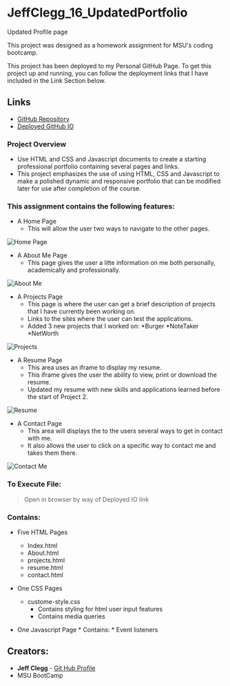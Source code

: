 # JeffClegg_16_UpdatedPortfolio
Updated Profile page

This project was designed as a homework assignment for MSU's coding bootcamp. 

This project has been deployed to my Personal GitHub Page. To get this project up and running, you can follow the deployment links that I have included in the Link Section below.

## Links

* [GitHub Repository](https://github.com/JC72/JeffClegg_16_UpdatedPortfolio)
* [Deployed GitHub IO](https://jc72.github.io/JeffClegg_16-UpdatedPortfolio/) 

### Project Overview
* Use HTML and CSS and Javascript documents to create a starting professional portfolio containing several pages and links.
* This project emphasizes the use of using HTML, CSS and Javascript to make a polished dynamic and responsive portfolio that can be modified later for use after completion of the course.


### This assignment contains the following features: 
* A Home Page
    * This will allow the user two ways to navigate to the other pages.


![Home Page](https://github.com/JC72/JeffClegg_16_UpdatedPortfolio/blob/main/Assets/screenshots/HomePage.png)


* A About Me Page
    * This page gives the user a litte information on me both personally, academically and professionally.
    

![About Me](https://github.com/JC72/JeffClegg_16_UpdatedPortfolio/blob/main/Assets/screenshots/AboutMe.png)


* A Projects Page
    * This page is where the user can get a brief description of projects that I have currently been working on.
    * Links to the sites where the user can test the applications.
    * Added 3 new projects that I worked on:
        *Burger
        *NoteTaker
        *NetWorth


![Projects](https://github.com/JC72/JeffClegg_16_UpdatedPortfolio/blob/main/Assets/screenshots/Projects.png)


* A Resume Page
    * This area uses an iframe to display my resume.
    * This iframe gives the user the ability to view, print or download the resume.
    * Updated my resume with new skills and applications learned before the start of Project 2.

![Resume](https://github.com/JC72/JeffClegg_16_UpdatedPortfolio/blob/main/Assets/screenshots/resume.png)

* A Contact Page
    * This area will displays the to the users several ways to get in contact with me.
    * It also allows the user to click on a specific way to contact me and takes them there.

![Contact Me](https://github.com/JC72/JeffClegg_16_UpdatedPortfolio/blob/main/Assets/screenshots/contactMe.png)


### To Execute File:
> Open in browser by way of Deployed IO link

### Contains: 
* Five HTML Pages
    * Index.html 
    * About.html
    * projects.html
    * resume.html
    * contact.html
        
* One CSS Pages
    * custome-style.css
        * Contains styling for html user input features
        * Contains media queries
    
* One Javascript Page
        * Contains: 
        * Event listeners
        
## Creators:

* **Jeff Clegg** - [Git Hub Profile](https://github.com/JC72)
* MSU BootCamp